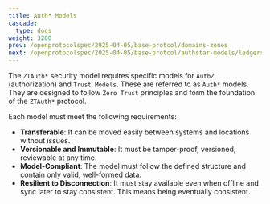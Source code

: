 ```yaml
---
title: Auth* Models
cascade:
  type: docs
weight: 3200
prev: /openprotocolspec/2025-04-05/base-protcol/domains-zones
next: /openprotocolspec/2025-04-05/base-protcol/authstar-models/ledgers
---
```


The `ZTAuth*` security model requires specific models for `AuthZ` (authorization) and `Trust Models`. These are referred to as `Auth*` models. They are designed to follow `Zero Trust` principles and form the foundation of the `ZTAuth*` protocol.

Each model must meet the following requirements:

- **Transferable**: It can be moved easily between systems and locations without issues.
- **Versionable and Immutable**: It must be tamper-proof, versioned, reviewable at any time.
- **Model-Compliant**: The model must follow the defined structure and contain only valid, well-formed data.
- **Resilient to Disconnection**: It must stay available even when offline and sync later to stay consistent. This means being eventually consistent.
